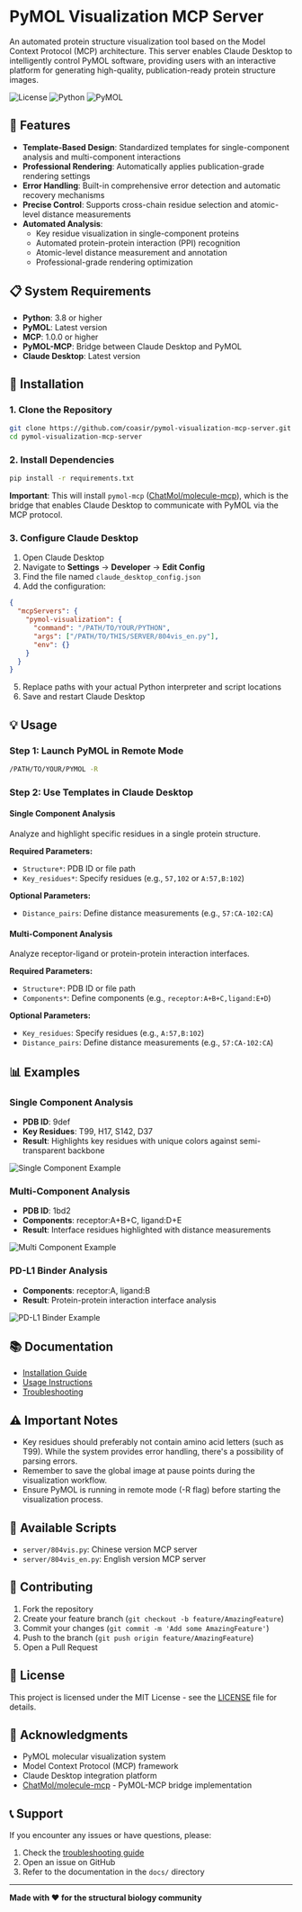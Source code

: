 # PyMOL Visualization MCP Server

An automated protein structure visualization tool based on the Model Context Protocol (MCP) architecture. This server enables Claude Desktop to intelligently control PyMOL software, providing users with an interactive platform for generating high-quality, publication-ready protein structure images.

![License](https://img.shields.io/badge/license-MIT-blue.svg)
![Python](https://img.shields.io/badge/python-3.8+-blue.svg)
![PyMOL](https://img.shields.io/badge/PyMOL-required-green.svg)

## 🎯 Features

- **Template-Based Design**: Standardized templates for single-component analysis and multi-component interactions
- **Professional Rendering**: Automatically applies publication-grade rendering settings
- **Error Handling**: Built-in comprehensive error detection and automatic recovery mechanisms
- **Precise Control**: Supports cross-chain residue selection and atomic-level distance measurements
- **Automated Analysis**: 
  - Key residue visualization in single-component proteins
  - Automated protein-protein interaction (PPI) recognition
  - Atomic-level distance measurement and annotation
  - Professional-grade rendering optimization

## 📋 System Requirements

- **Python**: 3.8 or higher
- **PyMOL**: Latest version
- **MCP**: 1.0.0 or higher
- **PyMOL-MCP**: Bridge between Claude Desktop and PyMOL
- **Claude Desktop**: Latest version

## 🚀 Installation

### 1. Clone the Repository
```bash
git clone https://github.com/coasir/pymol-visualization-mcp-server.git
cd pymol-visualization-mcp-server
```

### 2. Install Dependencies
```bash
pip install -r requirements.txt
```

**Important**: This will install `pymol-mcp` ([ChatMol/molecule-mcp](https://github.com/ChatMol/molecule-mcp)), which is the bridge that enables Claude Desktop to communicate with PyMOL via the MCP protocol.

### 3. Configure Claude Desktop

1. Open Claude Desktop
2. Navigate to **Settings** → **Developer** → **Edit Config**
3. Find the file named `claude_desktop_config.json`
4. Add the configuration:

```json
{
  "mcpServers": {
    "pymol-visualization": {
      "command": "/PATH/TO/YOUR/PYTHON",
      "args": ["/PATH/TO/THIS/SERVER/804vis_en.py"],
      "env": {}
    }
  }
}
```

5. Replace paths with your actual Python interpreter and script locations
6. Save and restart Claude Desktop

## 💡 Usage

### Step 1: Launch PyMOL in Remote Mode
```bash
/PATH/TO/YOUR/PYMOL -R
```

### Step 2: Use Templates in Claude Desktop

#### Single Component Analysis
Analyze and highlight specific residues in a single protein structure.

**Required Parameters:**
- `Structure*`: PDB ID or file path
- `Key_residues*`: Specify residues (e.g., `57,102` or `A:57,B:102`)

**Optional Parameters:**
- `Distance_pairs`: Define distance measurements (e.g., `57:CA-102:CA`)

#### Multi-Component Analysis  
Analyze receptor-ligand or protein-protein interaction interfaces.

**Required Parameters:**
- `Structure*`: PDB ID or file path
- `Components*`: Define components (e.g., `receptor:A+B+C,ligand:E+D`)

**Optional Parameters:**
- `Key_residues`: Specify residues (e.g., `A:57,B:102`)
- `Distance_pairs`: Define distance measurements (e.g., `57:CA-102:CA`)

## 📊 Examples

### Single Component Analysis
- **PDB ID**: 9def
- **Key Residues**: T99, H17, S142, D37
- **Result**: Highlights key residues with unique colors against semi-transparent backbone

![Single Component Example](examples/single_component/images/fig1_9def.png)

### Multi-Component Analysis
- **PDB ID**: 1bd2
- **Components**: receptor:A+B+C, ligand:D+E
- **Result**: Interface residues highlighted with distance measurements

![Multi Component Example](examples/multi_component/images/fig2_1bd2.png)

### PD-L1 Binder Analysis
- **Components**: receptor:A, ligand:B
- **Result**: Protein-protein interaction interface analysis

![PD-L1 Binder Example](examples/multi_component/images/fig3_PDL1_binder.png)

## 📚 Documentation

- [Installation Guide](docs/installation.md)
- [Usage Instructions](docs/usage.md)
- [Troubleshooting](docs/troubleshooting.md)

## ⚠️ Important Notes

- Key residues should preferably not contain amino acid letters (such as T99). While the system provides error handling, there's a possibility of parsing errors.
- Remember to save the global image at pause points during the visualization workflow.
- Ensure PyMOL is running in remote mode (-R flag) before starting the visualization process.

## 🔧 Available Scripts

- `server/804vis.py`: Chinese version MCP server
- `server/804vis_en.py`: English version MCP server

## 🤝 Contributing

1. Fork the repository
2. Create your feature branch (`git checkout -b feature/AmazingFeature`)
3. Commit your changes (`git commit -m 'Add some AmazingFeature'`)
4. Push to the branch (`git push origin feature/AmazingFeature`)
5. Open a Pull Request

## 📄 License

This project is licensed under the MIT License - see the [LICENSE](LICENSE) file for details.

## 🙏 Acknowledgments

- PyMOL molecular visualization system
- Model Context Protocol (MCP) framework
- Claude Desktop integration platform
- [ChatMol/molecule-mcp](https://github.com/ChatMol/molecule-mcp) - PyMOL-MCP bridge implementation

## 📞 Support

If you encounter any issues or have questions, please:
1. Check the [troubleshooting guide](docs/troubleshooting.md)
2. Open an issue on GitHub
3. Refer to the documentation in the `docs/` directory

---
**Made with ❤️ for the structural biology community**
